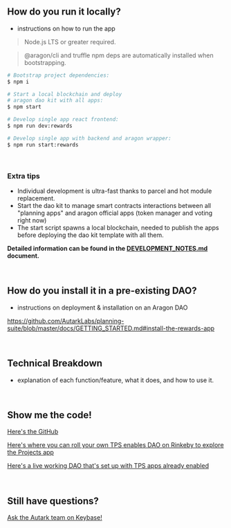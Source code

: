 <br>

## How do you run it locally?
- instructions on how to run the app

> Node.js LTS or greater required.

> @aragon/cli and truffle npm deps are automatically installed when bootstrapping.

```bash
# Bootstrap project dependencies:
$ npm i

# Start a local blockchain and deploy
# aragon dao kit with all apps:
$ npm start

# Develop single app react frontend:
$ npm run dev:rewards

# Develop single app with backend and aragon wrapper:
$ npm run start:rewards
```

<br>

### Extra tips

- Individual development is ultra-fast thanks to parcel and hot module replacement.
- Start the dao kit to manage smart contracts interactions between all "planning apps" and aragon official apps (token manager and voting right now)
- The start script spawns a local blockchain, needed to publish the apps before deploying the dao kit template with all them.

**Detailed information can be found in the [DEVELOPMENT_NOTES.md](https://github.com/AutarkLabs/planning-suite/blob/dev/docs/DEVELOPMENT_NOTES.md) document.**

<br>

## How do you install it in a pre-existing DAO?
- instructions on deployment & installation on an Aragon DAO

https://github.com/AutarkLabs/planning-suite/blob/master/docs/GETTING_STARTED.md#install-the-rewards-app

<br>

## Technical Breakdown 
- explanation of each function/feature, what it does, and how to use it. 

<br>

## Show me the code!

[Here's the GitHub](https://github.com/AutarkLabs/planning-suite/tree/dev/apps/projects)

[Here's where you can roll your own TPS enables DAO on Rinkeby to explore the Projects app](https://rinkeby.autark.xyz/)

[Here's a live working DAO that's set up with TPS apps already enabled](https://rinkeby.aragon.org/#/dune.aragonid.eth)

<br>

## Still have questions?

[Ask the Autark team on Keybase!](https://keybase.io/team/autark.community)

<br>
